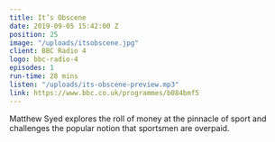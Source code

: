 ```yaml
---
title: It’s Obscene
date: 2019-09-05 15:42:00 Z
position: 25
image: "/uploads/itsobscene.jpg"
client: BBC Radio 4
logo: bbc-radio-4
episodes: 1
run-time: 28 mins
listen: "/uploads/its-obscene-preview.mp3"
link: https://www.bbc.co.uk/programmes/b084bmf5
---
```


Matthew Syed explores the roll of money at the pinnacle of sport and challenges the popular notion that sportsmen are overpaid.